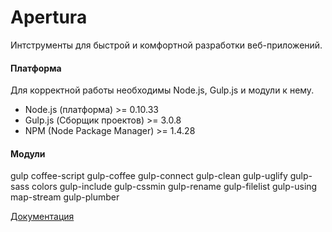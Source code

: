 Apertura
========

Интструменты для быстрой и комфортной разработки веб-приложений.

#### Платформа
Для корректной работы необходимы Node.js, Gulp.js и модули к нему.
* Node.js (платформа)        >= 0.10.33
* Gulp.js (Сборщик проектов) >= 3.0.8
* NPM (Node Package Manager) >= 1.4.28

#### Модули
gulp coffee-script gulp-coffee gulp-connect gulp-clean gulp-uglify gulp-sass colors gulp-include gulp-cssmin gulp-rename gulp-filelist gulp-using map-stream gulp-plumber

<a href="http://divisory.github.io/apertura/dist/">Документация</a>
